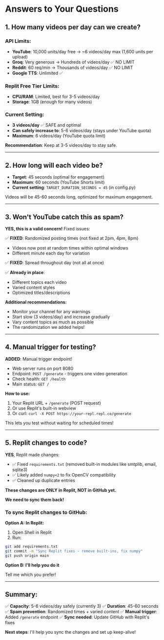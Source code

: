 # Answers to Your Questions

## 1. How many videos per day can we create?

### API Limits:
- **YouTube**: 10,000 units/day free → ~6 videos/day max (1,600 units per upload)
- **Groq**: Very generous → Hundreds of videos/day ✅ NO LIMIT
- **Reddit**: 60 req/min → Thousands of videos/day ✅ NO LIMIT
- **Google TTS**: Unlimited ✅

### Replit Free Tier Limits:
- **CPU/RAM**: Limited, best for 3-5 videos/day
- **Storage**: 1GB (enough for many videos)

### Current Setting:
- **3 videos/day** ✅ SAFE and optimal
- **Can safely increase to**: 5-6 videos/day (stays under YouTube quota)
- **Maximum**: 6 videos/day (YouTube quota limit)

**Recommendation**: Keep at 3-5 videos/day to stay safe.

---

## 2. How long will each video be?

- **Target**: 45 seconds (optimal for engagement)
- **Maximum**: 60 seconds (YouTube Shorts limit)
- **Current setting**: `TARGET_DURATION_SECONDS = 45` (in config.py)

Videos will be 45-60 seconds long, optimized for maximum engagement.

---

## 3. Won't YouTube catch this as spam?

**YES, this is a valid concern!** Fixed issues:

✅ **FIXED**: Randomized posting times (not fixed at 2pm, 4pm, 8pm)
   - Videos now post at random times within optimal windows
   - Different minute each day for variation

✅ **FIXED**: Spread throughout day (not all at once)

✅ **Already in place**: 
   - Different topics each video
   - Varied content styles
   - Optimized titles/descriptions

**Additional recommendations:**
- Monitor your channel for any warnings
- Start slow (3 videos/day) and increase gradually
- Vary content topics as much as possible
- The randomization we added helps!

---

## 4. Manual trigger for testing?

**ADDED**: Manual trigger endpoint!
- Web server runs on port 8080
- Endpoint: `POST /generate` - triggers one video generation
- Check health: `GET /health`
- Main status: `GET /`

**How to use:**
1. Your Replit URL + `/generate` (POST request)
2. Or use Replit's built-in webview
3. Or curl: `curl -X POST https://your-repl.repl.co/generate`

This lets you test without waiting for scheduled times!

---

## 5. Replit changes to code?

**YES**, Replit made changes:
- ✅ Fixed `requirements.txt` (removed built-in modules like smtplib, email, sqlite3)
- ✅ Likely added `numpy<2` to fix OpenCV compatibility
- ✅ Cleaned up duplicate entries

**These changes are ONLY in Replit, NOT in GitHub yet.**

**We need to sync them back!**

### To sync Replit changes to GitHub:

**Option A: In Replit:**
1. Open Shell in Replit
2. Run:
```bash
git add requirements.txt
git commit -m "Sync Replit fixes - remove built-ins, fix numpy"
git push origin main
```

**Option B: I'll help you do it**

Tell me which you prefer!

---

## Summary:

✅ **Capacity**: 5-6 videos/day safely (currently 3)
✅ **Duration**: 45-60 seconds
✅ **Spam prevention**: Randomized times + varied content
✅ **Manual trigger**: Added `/generate` endpoint
✅ **Sync needed**: Update GitHub with Replit's fixes

**Next steps**: I'll help you sync the changes and set up keep-alive!

